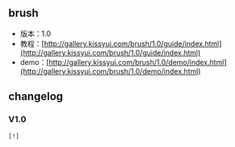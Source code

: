 ## brush

* 版本：1.0
* 教程：[http://gallery.kissyui.com/brush/1.0/guide/index.html](http://gallery.kissyui.com/brush/1.0/guide/index.html)
* demo：[http://gallery.kissyui.com/brush/1.0/demo/index.html](http://gallery.kissyui.com/brush/1.0/demo/index.html)

## changelog

### V1.0

    [!]


